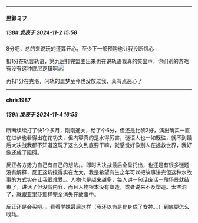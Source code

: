 ﻿
*****

####  黒鈴ミヲ  
##### 138#       发表于 2024-11-2 15:58

8分吧，总的来说玩的还算开心，至少下一部预购也让我没断信心

扣1分在轨言轨语，第九层打完盟主出来也在说轨语我真的笑出声，你们别的游戏有没有这种底层逻辑啊<img src="https://static.saraba1st.com/image/smiley/face2017/067.png" referrerpolicy="no-referrer">

再扣1分在克洛，闪轨的噩梦至今也没放过我，真有点恶心了


*****

####  chris1987  
##### 139#       发表于 2024-11-4 16:53

断断续续打了快1个多月，刚刚通关，给了个6分，但还是比黎2好，演出确实一直在进步也看得出在花功夫，但内容真的是水得厉害，谜语人也一如既往，就不到最后大决战我都不知道这玩了这么久到底要干嘛，就感觉好像别人在拯救世界，我好像还成了阻碍。

反正各方势力自己有自己的想法。。即时大决战最后全盘托出，也还是有很多谜题没有解释，反正这坑挖得实在太大，我是希望有生之年可以把故事讲完但这种水故事的方式实在让我很难受。。人物也是越来越多，每人讲一句话废话一段场景就结束了，讲话了但没有内容，而且人物根本没有塑造，或者说来不及塑造。太空洞了，就跟亚里莎那样完全消失在故事中。

反正还是会买吧。。看看学妹最后这样（我还以为是化身成了女神。。）到底要怎么收场。

